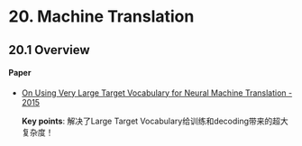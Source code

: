 

# 20. Machine Translation

## 20.1 Overview

#### Paper

- [On Using Very Large Target Vocabulary for Neural Machine Translation - 2015](https://arxiv.org/abs/1412.2007)
  
  **Key points**: 解决了Large Target Vocabulary给训练和decoding带来的超大复杂度！

